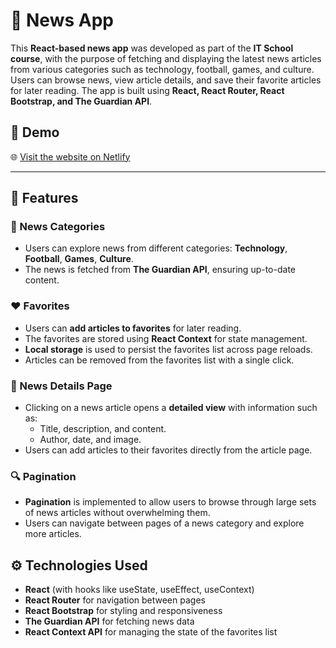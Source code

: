# 📰 News App

This **React-based news app** was developed as part of the **IT School course**, with the purpose of fetching and displaying the latest news articles from various categories such as technology, football, games, and culture. Users can browse news, view article details, and save their favorite articles for later reading. The app is built using **React, React Router, React Bootstrap, and The Guardian API**.

## 🌟 Demo

🌐 [Visit the website on Netlify](https://it-school-news33.netlify.app/)

---

## 🚀 Features

### 📰 News Categories

- Users can explore news from different categories: **Technology**, **Football**, **Games**, **Culture**.
- The news is fetched from **The Guardian API**, ensuring up-to-date content.

### ❤️ Favorites

- Users can **add articles to favorites** for later reading.
- The favorites are stored using **React Context** for state management.
- **Local storage** is used to persist the favorites list across page reloads.
- Articles can be removed from the favorites list with a single click.

### 📜 News Details Page

- Clicking on a news article opens a **detailed view** with information such as:
  - Title, description, and content.
  - Author, date, and image.
- Users can add articles to their favorites directly from the article page.

### 🔍 Pagination

- **Pagination** is implemented to allow users to browse through large sets of news articles without overwhelming them.
- Users can navigate between pages of a news category and explore more articles.

## ⚙️ Technologies Used

- **React** (with hooks like useState, useEffect, useContext)
- **React Router** for navigation between pages
- **React Bootstrap** for styling and responsiveness
- **The Guardian API** for fetching news data
- **React Context API** for managing the state of the favorites list

